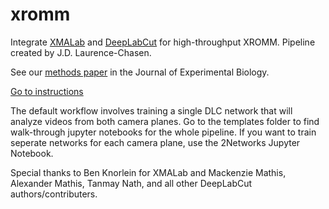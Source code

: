 # xromm
Integrate [XMALab](https://bitbucket.org/xromm/xmalab) and [DeepLabCut](https://github.com/AlexEMG/DeepLabCut) for high-throughput XROMM. Pipeline created by J.D. Laurence-Chasen.

See our [methods paper](https://jeb.biologists.org/content/early/2020/07/13/jeb.226720) in the Journal of Experimental Biology.

[Go to instructions](https://github.com/jdlaurence/xromm/blob/master/instructions.md)

The default workflow involves training a single DLC network that will analyze videos from both camera planes. Go to the templates folder to find walk-through jupyter notebooks for the whole pipeline. If you want to train seperate networks for each camera plane, use the 2Networks Jupyter Notebook.

Special thanks to Ben Knorlein for XMALab and Mackenzie Mathis, Alexander Mathis, Tanmay Nath, and all other DeepLabCut authors/contributers.
